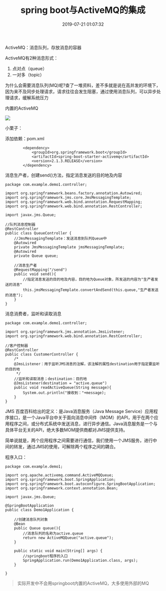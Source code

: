 ﻿---
title: spring boot与ActiveMQ的集成
date: 2019-07-21 01:07:32
tags:
  - 微服务架构
---

ActiveMQ：消息队列，存放消息的容器

ActiveMQ有2种消息形式：
1. 点对点（queue）
2. 一对多（topic）

为什么会需要消息队列(MQ)呢?查了一堆资料，差不多就是说在高并发的环境下，因为来不及同步处理请求，请求往往会发生阻塞，通过使用消息队列，可以异步处理请求，缓解系统压力

内置的ActiveMQ

![](http://chenchen7.oss-cn-shanghai.aliyuncs.com/20190720231918.png)

小栗子：

添加依赖：pom.xml
```
        <dependency>
            <groupId>org.springframework.boot</groupId>
            <artifactId>spring-boot-starter-activemq</artifactId>
            <version>2.1.3.RELEASE</version>
        </dependency>
```

消息生产者，创建send()方法，指定消息发送的目的地及内容
```
package com.example.demo1.controller;

import org.springframework.beans.factory.annotation.Autowired;
import org.springframework.jms.core.JmsMessagingTemplate;
import org.springframework.web.bind.annotation.RequestMapping;
import org.springframework.web.bind.annotation.RestController;

import javax.jms.Queue;

//队列消息控制器
@RestController
public class QueueController {
    //JmsMessagingTemplate：发送消息到队列Queue中
    @Autowired
    private JmsMessagingTemplate jmsMessagingTemplate;
    @Autowired
    private Queue queue;

    //消息生产者
    @RequestMapping("/send")
    public void send(){
        //指定消息发送的目的地及内容，目的地为Queue对象，所发送的内容为"生产者发送的消息"
        this.jmsMessagingTemplate.convertAndSend(this.queue,"生产者发送的消息");
    }
}
```

消息消费者，监听和读取消息
```
package com.example.demo1.controller;

import org.springframework.jms.annotation.JmsListener;
import org.springframework.web.bind.annotation.RestController;

//客户控制器
@RestController
public class CustomerController {
    /*
    @JmsListener：用于监听JMS消息的注解，该注解的属性destination用于指定要监听的目的地
     */
    //监听和读取消息；destination：目的地
    @JmsListener(destination = "active.queue")
    public void readActiveQueue(String message){
        System.out.println("接收到："+message);
    }
}
```

JMS 百度百科给出的定义：是Java消息服务（Java Message Service）应用程序接口，是一个Java平台中关于面向消息中间件（MOM）的API，用于在两个应用程序之间，或分布式系统中发送消息，进行异步通信。Java消息服务是一个与具体平台无关的API，绝大多数MOM提供商都对JMS提供支持。

简单说就是，两个应用程序之间需要进行通信，我们使用一个JMS服务，进行中间的转发，通过JMS的使用，可解除两个程序之间的耦合。

程序入口：
```
package com.example.demo1;

import org.apache.activemq.command.ActiveMQQueue;
import org.springframework.boot.SpringApplication;
import org.springframework.boot.autoconfigure.SpringBootApplication;
import org.springframework.context.annotation.Bean;

import javax.jms.Queue;

@SpringBootApplication
public class Demo1Application {

    //创建消息队列对象
    @Bean
    public Queue queue(){
        //消息队列的名称为active.queue
        return new ActiveMQQueue("active.queue");
    }

    public static void main(String[] args) {
        //springboot程序的入口
        SpringApplication.run(Demo1Application.class, args);
    }

}
```

>实际开发中不会用springboot内置的ActiveMQ，大多使用外部的MQ
